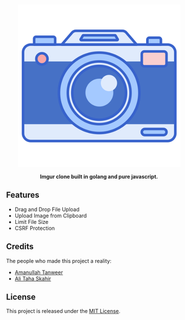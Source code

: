 <p align="center">
<img src="public/logo.png" width="441" alt="Imgur Clone"></a>
</p>

<p align="center">
<b>Imgur clone built in golang and pure javascript.</b>
</p>

## Features

- Drag and Drop File Upload
- Upload Image from Clipboard
- Limit File Size
- CSRF Protection

## Credits

The people who made this project a reality:

- [Amanullah Tanweer](https://github.com/amanullahtanweer)
- [Ali Taha Skahir](https://github.com/alitahashakir)

## License

This project is released under the [MIT License](LICENSE).
